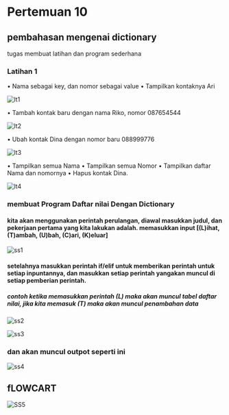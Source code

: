 # Pertemuan 10 
## pembahasan mengenai dictionary

tugas membuat latihan dan program sederhana 

### Latihan 1

• Nama sebagai key, dan nomor sebagai value
• Tampilkan kontaknya Ari

![lt1](foto/lt1.png)

• Tambah kontak baru dengan nama Riko, nomor 087654544

![lt2](foto/lt2.png)

• Ubah kontak Dina dengan nomor baru 088999776

![lt3](foto/lt3.png)

• Tampilkan semua Nama
• Tampilkan semua Nomor
• Tampilkan daftar Nama dan nomornya
• Hapus kontak Dina.

![lt4](foto/lt4.png)


### membuat Program Daftar nilai Dengan Dictionary

#### kita akan menggunakan perintah perulangan, diawal masukkan judul, dan pekerjaan pertama yang kita lakukan adalah. memasukkan input [(L)ihat, (T)ambah, (U)bah, (C)ari, (K)eluar]

![ss1](foto/ss1)

#### setelahnya masukkan perintah if/elif untuk memberikan perintah untuk setiap inpuntannya, dan masukkan setiap perintah yangakan muncul di setiap pemberian perintah.

##### contoh ketika memasukkan perintah (L) maka akan muncul tabel daftar nilai, jika kita memasuk (T) maka akan muncul penambahan data

![ss2](foto/ss2.png)

![ss3](foto/ss3.png)

### dan akan muncul outpot seperti ini

![ss4](foto/ss4.png)



## fLOWCART

![SS5](foto/SS5.png)
